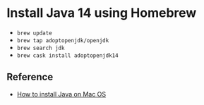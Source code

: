 # Install Java 14 using Homebrew

* `brew update`
* `brew tap adoptopenjdk/openjdk`
* `brew search jdk`
* `brew cask install adoptopenjdk14`


## Reference
* [How to install Java on Mac OS](https://mkyong.com/java/how-to-install-java-on-mac-osx/)
